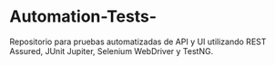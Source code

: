 # Automation-Tests-
Repositorio para pruebas automatizadas de API y UI utilizando REST Assured, JUnit Jupiter, Selenium WebDriver y TestNG.

